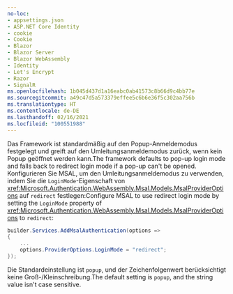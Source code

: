 ```yaml
---
no-loc:
- appsettings.json
- ASP.NET Core Identity
- cookie
- Cookie
- Blazor
- Blazor Server
- Blazor WebAssembly
- Identity
- Let's Encrypt
- Razor
- SignalR
ms.openlocfilehash: 1b045d437d1a16eabc0ab41573c8b66d9c4bb77e
ms.sourcegitcommit: a49c47d5a573379effee5c6b6e36f5c302aa756b
ms.translationtype: HT
ms.contentlocale: de-DE
ms.lasthandoff: 02/16/2021
ms.locfileid: "100551988"
---
```

<span data-ttu-id="a2935-101">Das Framework ist standardmäßig auf den Popup-Anmeldemodus festgelegt und greift auf den Umleitungsanmeldemodus zurück, wenn kein Popup geöffnet werden kann.</span><span class="sxs-lookup"><span data-stu-id="a2935-101">The framework defaults to pop-up login mode and falls back to redirect login mode if a pop-up can't be opened.</span></span> <span data-ttu-id="a2935-102">Konfigurieren Sie MSAL, um den Umleitungsanmeldemodus zu verwenden, indem Sie die `LoginMode`-Eigenschaft von <xref:Microsoft.Authentication.WebAssembly.Msal.Models.MsalProviderOptions> auf `redirect` festlegen:</span><span class="sxs-lookup"><span data-stu-id="a2935-102">Configure MSAL to use redirect login mode by setting the `LoginMode` property of <xref:Microsoft.Authentication.WebAssembly.Msal.Models.MsalProviderOptions> to `redirect`:</span></span>

```csharp
builder.Services.AddMsalAuthentication(options =>
{
    ...
    options.ProviderOptions.LoginMode = "redirect";
});
```

<span data-ttu-id="a2935-103">Die Standardeinstellung ist `popup`, und der Zeichenfolgenwert berücksichtigt keine Groß-/Kleinschreibung.</span><span class="sxs-lookup"><span data-stu-id="a2935-103">The default setting is `popup`, and the string value isn't case sensitive.</span></span>
